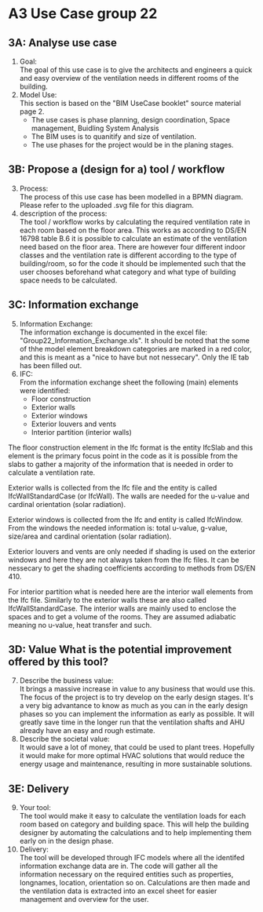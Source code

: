 # A3 Use Case group 22

## 3A: Analyse use case
1. Goal: <br />
The goal of this use case is to give the architects and engineers a quick and easy overview of the ventilation needs in different rooms of the building.
2. Model Use: <br />
This section is based on the "BIM UseCase booklet" source material page 2.
	* The use cases is phase planning, design coordination, Space management, Buidling System Analysis
	* The BIM uses is to quanitify and size of ventilation.
	* The use phases for the project would be in the planing stages.

## 3B: Propose a (design for a) tool / workflow
3. Process: <br />
The process of this use case has been modelled in a BPMN diagram. Please refer to the uploaded .svg file for this diagram.
4. description of the process: <br />
The tool / workflow works by calculating the required ventilation rate in each room based on the floor area. This works as according to DS/EN 16798 table B.6 it is possible to calculate an estimate of the ventilation need based on the floor area. There are however four different indoor classes and the ventilation rate is different according to the type of building/room, so for the code it should be implemented such that the user chooses beforehand what category and what type of building space needs to be calculated.


## 3C: Information exchange
5. Information Exchange: <br />
The information exchange is documented in the excel file: "Group22_Information_Exchange.xls". It should be noted that the some of thhe model element breakdown categories are marked in a red color, and this is meant as a  "nice to have but not nessecary". Only the IE tab has been filled out. 
6. IFC: <br />
From the information exchange sheet the following (main) elements were identified:
	* Floor construction
	* Exterior walls
	* Exterior windows
	* Exterior louvers and vents
	* Interior partition (interior walls)

The floor construction element in the Ifc format is the entity IfcSlab and this element is the primary focus point in the code as it is possible from the slabs to gather a majority of the information that is needed in order to calculate a ventilation rate. 

Exterior walls is collected from the Ifc file and the entity is called IfcWallStandardCase (or IfcWall). The walls are needed for the u-value and cardinal orientation (solar radiation).

Exterior windows is collected from the Ifc and entity is called IfcWindow. From the windows the needed information is: total u-value, g-value, size/area and cardinal orientation (solar radiation). 

Exterior louvers and vents are only needed if shading is used on the exterior windows and here they are not always taken from the Ifc files. It can be nessecary to get the shading coefficients according to methods from DS/EN 410.

For interior partition what is needed here are the interior wall elements from the Ifc file. Similarly to the exterior walls these are also called IfcWallStandardCase. The interior walls are mainly used to enclose the spaces and to get a volume of the rooms. They are assumed adiabatic meaning no u-value, heat transfer and such.


## 3D: Value What is the potential improvement offered by this tool?
7. Describe the business value: <br />
It brings a massive increase in value to any business that would use this. The focus of the project is to try develop on the early design stages. It's a very big advantance to know as much as you can in the early design phases so you can implement the information as early as possible. It will greatly save time in the longer run that the ventilation shafts and AHU already have an easy and rough estimate.
8. Describe the societal value: <br />
It would save a lot of money, that could be used to plant trees. Hopefully it would make for more optimal HVAC solutions that would reduce the energy usage and maintenance, resulting in more sustainable solutions.


## 3E: Delivery
9. Your tool: <br />
The tool would make it easy to calculate the ventilation loads for each room based on category and building space. This will help the building designer by automating the calculations and to help implementing them early on in the design phase.
10. Delivery: <br />
The tool will be developed through IFC models where all the identifed information exchange data are in. The code will gather all the information necessary on the required entities such as properties, longnames, location, orientation so on. Calculations are then made and the ventilation data is extracted into an excel sheet for easier management and overview for the user.
